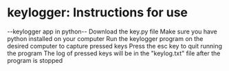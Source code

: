# keylogger: Instructions for use
--keylogger app in python--
Download the key.py file 
Make sure you have python installed on your computer
Run the keylogger program on the desired computer to capture pressed keys
Press the esc key to quit running the program 
The log of pressed keys will be in the "keylog.txt" file after the program is stopped
